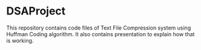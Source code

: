 # DSAProject
This repository contains code files of Text File Compression system using Huffman Coding algorithm. It also contains presentation to explain how that is working.
